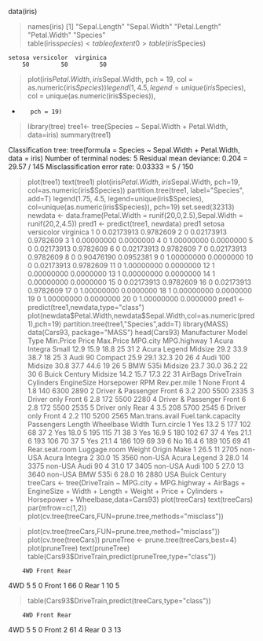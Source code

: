 data(iris)

> names(iris)
[1] "Sepal.Length" "Sepal.Width"  "Petal.Length" "Petal.Width"  "Species"     
> table(iris$species)
< table of extent 0 >
> table(iris$Species)

    setosa versicolor  virginica 
        50         50         50 

> plot(iris$Petal.Width, iris$Sepal.Width, pch = 19, col = as.numeric(iris$Species))
> legend(1, 4.5, legend = unique(iris$Species), col = unique(as.numeric(iris$Species)), 
+        pch = 19)
> library(tree)
> tree1<- tree(Species ~ Sepal.Width + Petal.Width, data=iris)
> summary(tree1)

Classification tree:
tree(formula = Species ~ Sepal.Width + Petal.Width, data = iris)
Number of terminal nodes:  5 
Residual mean deviance:  0.204 = 29.57 / 145 
Misclassification error rate: 0.03333 = 5 / 150 
> plot(tree1)
> text(tree1)
> plot(iris$Petal.Width, iris$Sepal.Width, pch=19, col=as.numeric(iris$Species))
> partition.tree(tree1, label="Species", add=T)
> legend(1.75, 4.5, legend=unique(iris$Species), col=unique(as.numeric(iris$Species)), pch=19)
> set.seed(32313)
> newdata <- data.frame(Petal.Width = runif(20,0,2.5),Sepal.Width = runif(20,2,4.5))
> pred1 <- predict(tree1, newdata)
> pred1
   setosa versicolor virginica
1       0 0.02173913 0.9782609
2       0 0.02173913 0.9782609
3       1 0.00000000 0.0000000
4       0 1.00000000 0.0000000
5       0 0.02173913 0.9782609
6       0 0.02173913 0.9782609
7       0 0.02173913 0.9782609
8       0 0.90476190 0.0952381
9       0 1.00000000 0.0000000
10      0 0.02173913 0.9782609
11      0 1.00000000 0.0000000
12      1 0.00000000 0.0000000
13      1 0.00000000 0.0000000
14      1 0.00000000 0.0000000
15      0 0.02173913 0.9782609
16      0 0.02173913 0.9782609
17      0 1.00000000 0.0000000
18      1 0.00000000 0.0000000
19      0 1.00000000 0.0000000
20      0 1.00000000 0.0000000
> pred1 <- predict(tree1,newdata,type="class")
> plot(newdata$Petal.Width,newdata$Sepal.Width,col=as.numeric(pred1),pch=19)
> partition.tree(tree1,"Species",add=T)
> library(MASS)
> data(Cars93, package="MASS")
> head(Cars93)
  Manufacturer   Model    Type Min.Price Price Max.Price MPG.city MPG.highway
1        Acura Integra   Small      12.9  15.9      18.8       25          31
2        Acura  Legend Midsize      29.2  33.9      38.7       18          25
3         Audi      90 Compact      25.9  29.1      32.3       20          26
4         Audi     100 Midsize      30.8  37.7      44.6       19          26
5          BMW    535i Midsize      23.7  30.0      36.2       22          30
6        Buick Century Midsize      14.2  15.7      17.3       22          31
             AirBags DriveTrain Cylinders EngineSize Horsepower  RPM Rev.per.mile
1               None      Front         4        1.8        140 6300         2890
2 Driver & Passenger      Front         6        3.2        200 5500         2335
3        Driver only      Front         6        2.8        172 5500         2280
4 Driver & Passenger      Front         6        2.8        172 5500         2535
5        Driver only       Rear         4        3.5        208 5700         2545
6        Driver only      Front         4        2.2        110 5200         2565
  Man.trans.avail Fuel.tank.capacity Passengers Length Wheelbase Width Turn.circle
1             Yes               13.2          5    177       102    68          37
2             Yes               18.0          5    195       115    71          38
3             Yes               16.9          5    180       102    67          37
4             Yes               21.1          6    193       106    70          37
5             Yes               21.1          4    186       109    69          39
6              No               16.4          6    189       105    69          41
  Rear.seat.room Luggage.room Weight  Origin          Make
1           26.5           11   2705 non-USA Acura Integra
2           30.0           15   3560 non-USA  Acura Legend
3           28.0           14   3375 non-USA       Audi 90
4           31.0           17   3405 non-USA      Audi 100
5           27.0           13   3640 non-USA      BMW 535i
6           28.0           16   2880     USA Buick Century
> treeCars <- tree(DriveTrain ~ MPG.city + MPG.highway + AirBags + EngineSize + Width + Length + Weight + Price + Cylinders + Horsepower + Wheelbase,data=Cars93)
> plot(treeCars)
> text(treeCars)
> par(mfrow=c(1,2))
> plot(cv.tree(treeCars,FUN=prune.tree,methods="misclass"))

> plot(cv.tree(treeCars,FUN=prune.tree,method="misclass"))
> plot(cv.tree(treeCars))
> pruneTree <- prune.tree(treeCars,best=4)
> plot(pruneTree)
> text(pruneTree)
> table(Cars93$DriveTrain,predict(pruneTree,type="class"))
       
        4WD Front Rear
  4WD     5     5    0
  Front   1    66    0
  Rear    1    10    5
> table(Cars93$DriveTrain,predict(treeCars,type="class"))
       
        4WD Front Rear
  4WD     5     5    0
  Front   2    61    4
  Rear    0     3   13
